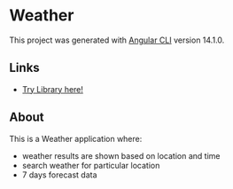 # Weather

This project was generated with [Angular CLI](https://github.com/angular/angular-cli) version 14.1.0.

## Links
- [Try Library here!](https://yellow-cliff-07b76be03.2.azurestaticapps.net)

## About
This is a Weather application where:
  - weather results are shown based on location and time
  - search weather for particular location
  - 7 days forecast data

